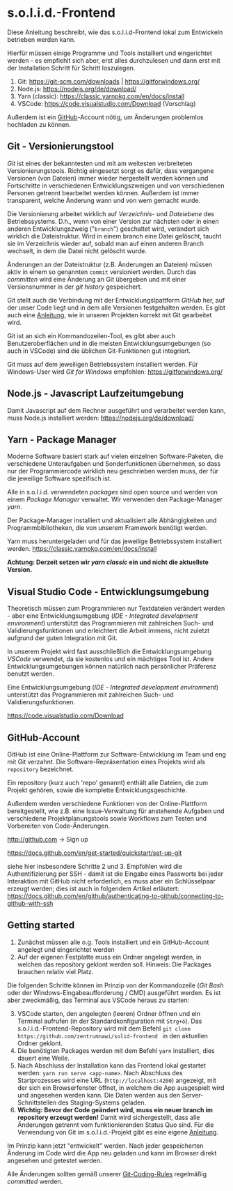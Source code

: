 # s.o.l.i.d.-Frontend

Diese Anleitung beschreibt, wie das s.o.l.i.d-Frontend lokal zum Entwickeln betrieben werden kann.

Hierfür müssen einige Programme und Tools installiert und eingerichtet werden - es empfiehlt sich aber, erst alles durchzulesen und dann erst mit der Installation Schritt für Schritt loszulegen.

1. Git: https://git-scm.com/downloads | https://gitforwindows.org/
2. Node.js: https://nodejs.org/de/download/
3. Yarn (classic): https://classic.yarnpkg.com/en/docs/install
4. VSCode: https://code.visualstudio.com/Download (Vorschlag)

Außerdem ist ein [GitHub](https://github.com)-Account nötig, um Änderungen problemlos hochladen zu können. 

## Git - Versionierungstool

*Git* ist eines der bekanntesten und mit am weitesten verbreiteten Versionierungstools. Richtig eingesetzt sorgt es dafür, dass vergangene Versionen (von Dateien) immer wieder hergestellt werden können und Fortschritte in verschiedenen Entwicklungszweigen und von verschiedenen Personen getrennt bearbeitet werden können. Außerdem ist immer transparent, welche Änderung wann und von wem gemacht wurde.

Die Versionierung arbeitet wirklich auf _Verzeichnis-_ und _Dateiebene_ des Betriebssystems. D.h., wenn von einer Version zur nächsten oder in einen anderen Entwicklungszweig ("`branch`")  geschaltet wird, verändert sich wirklich die Dateistruktur. Wird in einem branch eine Datei gelöscht, taucht sie im Verzeichnis wieder auf, sobald man auf einen anderen Branch wechselt, in dem die Datei nicht gelöscht wurde.

Änderungen an der Dateistruktur (z.B. Änderungen an Dateien) müssen aktiv in einem so genannten `commit` versioniert werden. Durch das *committen* wird eine Änderung an Git übergeben und mit einer Versionsnummer in der *git history* gespeichert.

Git stellt auch die Verbindung mit der Entwicklungslpattform *GitHub* her, auf der unser Code liegt und in dem alle Versionen festgehalten werden. Es gibt auch eine [Anleitung](solid-git-workflow.md), wie in unseren Projekten korrekt mit Git gearbeitet wird.

Git ist an sich ein Kommandozeilen-Tool, es gibt aber auch Benutzeroberflächen und in die meisten Entwicklungsumgebungen (so auch in VSCode) sind die üblichen Git-Funktionen gut integriert.

Git muss auf dem jeweiligen Betriebssystem installiert werden. Für Windows-User wird *Git for Windows* empfohlen: https://gitforwindows.org/

## Node.js - Javascript Laufzeitumgebung

Damit Javascript auf dem Rechner ausgeführt und verarbeitet werden kann, muss Node.js installiert werden: https://nodejs.org/de/download/

## Yarn - Package Manager

Moderne Software basiert stark auf vielen einzelnen Software-Paketen, die verschiedene Unteraufgaben und Sonderfunktionen übernehmen, so dass nur der Programmiercode wirklich neu geschrieben werden muss, der für die jeweilige Software spezifisch ist.

Alle in s.o.l.i.d. verwendeten *packages* sind open source und werden von einem *Package Manager* verwaltet. Wir verwenden den Package-Manager *yarn*.

Der Package-Manager installiert und aktualisiert alle Abhängigkeiten und Programmbibliotheken, die von unserem Framework benötigt werden.

Yarn muss heruntergeladen und für das jeweilige Betriebssystem installiert werden.
https://classic.yarnpkg.com/en/docs/install

**Achtung: Derzeit setzen wir *yarn classic* ein und nicht die aktuellste Version.**

## Visual Studio Code - Entwicklungsumgebung

Theoretisch müssen zum Programmieren nur Textdateien verändert werden - aber eine Entwicklungsumgebung (*IDE - Integrated development environment*) unterstützt das Programmieren mit zahlreichen Such- und Validierungsfunktionen und erleichtert die Arbeit immens, nicht zuletzt aufgrund der guten Integration mit Git.

In unserem Projekt wird fast ausschließlich die Entwicklungsumgebung *VSCode* verwendet, da sie kostenlos und ein mächtiges Tool ist. Andere Entwicklungsumgebungen können natürlich nach persönlicher Präferenz benutzt werden.

Eine Entwicklungsumgebung (*IDE - Integrated development environment*) unterstützt das Programmieren mit zahlreichen Such- und Validierungsfunktionen. 

https://code.visualstudio.com/Download

## GitHub-Account

GitHub ist eine Online-Plattform zur Software-Entwicklung im Team und eng mit Git verzahnt. Die Software-Repräsentation eines Projekts wird als `repository` bezeichnet.

Ein repository (kurz auch 'repo' genannt) enthält alle Dateien, die zum Projekt gehören, sowie die komplette Entwicklungsgeschichte. 

Außerdem werden verschiedene Funktionen von der Online-Plattform bereitgestellt, wie z.B. eine Issue-Verwaltung für anstehende Aufgaben und verschiedene Projektplanungstools sowie Workflows zum Testen und Vorbereiten von Code-Änderungen.

http://github.com &rarr; Sign up

https://docs.github.com/en/get-started/quickstart/set-up-git

siehe hier insbesondere Schritte 2 und 3. Empfohlen wird die Authentifizierung per SSH - damit ist die Eingabe eines Passworts bei jeder Interaktion mit GitHub nicht erforderlich, es muss aber ein Schlüsselpaar erzeugt werden; dies ist auch in folgendem Artikel erläutert: https://docs.github.com/en/github/authenticating-to-github/connecting-to-github-with-ssh

## Getting started

1. Zunächst müssen alle o.g. Tools installiert und ein GitHub-Account angelegt und eingerichtet werden
2. Auf der eigenen Festplatte muss ein Ordner angelegt werden, in welchen das repository geklont werden soll. Hinweis: Die Packages brauchen relativ viel Platz.

Die folgenden Schritte können im Prinzip von der Kommandozeile (*Git Bash* oder der Windows-Eingabeaufforderung / CMD) ausgeführt werden. Es ist aber zweckmäßig, das Terminal aus VSCode heraus zu starten:

3. VSCode starten, den angelegten (leeren) Ordner öffnen und ein Terminal aufrufen (in der Standardkonfiguration mit `Strg+ö`). Das s.o.l.i.d.-Frontend-Repository wird mit dem Befehl `git clone https://github.com/zentrumnawi/solid-frontend ` in den aktuellen Ordner geklont.
4. Die benötigten Packages werden mit dem Befehl `yarn` installiert, dies dauert eine Weile.
5. Nach Abschluss der Installation kann das Frontend lokal gestartet werden: `yarn run serve <app-name>`. Nach Abschluss des Startprozesses wird eine URL (`http://localhost:4200`) angezeigt, mit der sich ein Browserfenster öffnet, in welchem die App ausgespielt wird und angesehen werden kann. Die Daten werden aus den Server-Schnittstellen des Staging-Systems geladen.
6. **Wichtig: Bevor der Code geändert wird, muss ein neuer branch im repository erzeugt werden!** Damit wird sichergestellt, dass alle Änderungen getrennt vom funktionierenden Status Quo sind. Für die Verwendung von Git im s.o.l.i.d.-Projekt gibt es eine eigene [Anleitung](solid-git-workflow.md).

Im Prinzip kann jetzt "entwickelt" werden. Nach jeder gespeicherten Änderung im Code wird die App neu geladen und kann im Browser direkt angesehen und getestet werden.

Alle Änderungen sollten gemäß unserer [Git-Coding-Rules](solid-coding-rules.md) regelmäßig *committed* werden.
